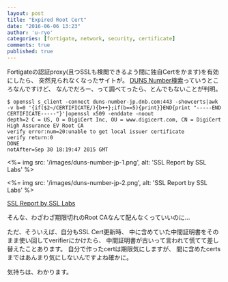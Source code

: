 ```yaml
---
layout: post
title: "Expired Root Cert"
date: "2016-06-06 13:23"
author: 'u-ryo'
categories: [fortigate, network, security, certificate]
comments: true
published: true
---
```

Fortigateの認証proxy(且つSSLも検閲できるよう間に独自Certをかます)を有効にしたら、
突然見られなくなったサイトが。
[DUNS Number検索](https://duns-number-jp.dnb.com/search/jpn/login.asp)っていうところなんですけど、
なんでだろー、って調べてったら、とんでもないことが判明。

```
$ openssl s_client -connect duns-number-jp.dnb.com:443 -showcerts|awk -v b=0 '{if($2~/CERTIFICATE/){b++};if(b==5){print}}END{print "-----END CERTIFICATE-----"}'|openssl x509 -enddate -noout
depth=2 C = US, O = DigiCert Inc, OU = www.digicert.com, CN = DigiCert High Assurance EV Root CA
verify error:num=20:unable to get local issuer certificate
verify return:0
DONE
notAfter=Sep 30 18:19:47 2015 GMT
```

<%= img src: '/images/duns-number-jp-1.png', alt: 'SSL Report by SSL Labs' %>

<%= img src: '/images/duns-number-jp-2.png', alt: 'SSL Report by SSL Labs' %>

[SSL Report by SSL Labs](https://www.ssllabs.com/ssltest/analyze.html?d=duns-number-jp.dnb.com)

そんな、わざわざ期限切れのRoot CAなんて配んなくっていいのに...

ただ、そういえば、自分もSSL Cert更新時、
中に含めていた中間証明書をそのまま使い回してverifierにかけたら、
中間証明書が古いって言われて慌てて差し替えたことあります。
自分で作ったcertは期限気にしますが、
間に含めたcertsまではあんまり気にしないんですよね確かに。

気持ちは、わかります。